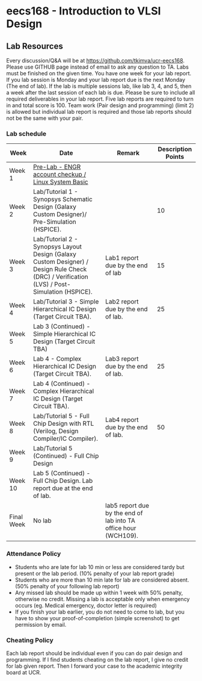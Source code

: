# eecs168 - Introduction to VLSI Design

## Lab Resources

Every discussion/Q&A will be at https://github.com/tkimva/ucr-eecs168. Please use GITHUB page instead of email to ask any question to TA. Labs must be finished on the given time. You have one week for your lab report. If you lab session is Monday and your lab report due is the next Monday (The end of lab). If the lab is multiple sessions lab, like lab 3, 4, and 5, then a week after the last session of each lab is due. Please be sure to include all required deliverables in your lab report. Five lab reports are required to turn in and total score is 100. Team work (Pair design and programming) (limit 2) is allowed but individual lab report is required and those lab reports should not be the same with your pair.

### Lab schedule

| Week | Date | Remark | Description	Points |
| ---- | ---- | -------| ------------------ |
| Week 1	|	[Pre-Lab - ENGR account checkup / Linux System Basic](https://github.com/tkimva/ucr-eecs168/tree/master/lab0 )	| | |
| Week 2	| Lab/Tutorial 1 - Synopsys Schematic Design (Galaxy Custom Designer)/ Pre-Simulation (HSPICE).	| |10|
| Week 3	| Lab/Tutorial 2 - Synopsys Layout Design (Galaxy Custom Designer) / Design Rule Check (DRC) / Verification (LVS) / Post-Simulation (HSPICE). | Lab1 report due by the end of lab | 15 |
|Week 4		 | Lab/Tutorial 3 - Simple Hierarchical IC Design (Target Circuit TBA). | Lab2 report due by the end of lab.	| 25 |
|Week 5		| Lab 3 (Continued) - Simple Hierarchical IC Design (Target Circuit TBA)	| | |
|Week 6	  | Lab 4 - Complex Hierarchical IC Design (Target Circuit TBA). | Lab3 report due by the end of lab.	| 25 |
|Week 7		| Lab 4 (Continued) - Complex Hierarchical IC Design (Target Circuit TBA).|	| |
|Week 8		| Lab/Tutorial 5 - Full Chip Design with RTL (Verilog, Design Compiler/IC Compiler).| Lab4 report due by the end of lab.	| 50 |
|Week 9		|Lab/Tutorial 5 (Continued) - Full Chip Design	|  |  |
|Week 10	|	Lab 5 (Continued) - Full Chip Design. Lab report due at the end of lab.	|  |  |
|Final Week | No lab | lab5 report due by the end of lab into TA office hour (WCH109). |  | |

### Attendance Policy

- Students who are late for lab 10 min or less are considered tardy but present or the lab period. (10% penalty of your lab report grade)
- Students who are more than 10 min late for lab are considered absent. (50% penalty of your following lab report)
- Any missed lab should be made up within 1 week with 50% penalty, otherwise no credit. Missing a lab is acceptable only when emergency occurs (eg. Medical emergency, doctor letter is required)
- If you finish your lab earlier, you do not need to come to lab, but you have to show your proof-of-completion (simple screenshot) to get permission by email.

### Cheating Policy

Each lab report should be individual even if you can do pair design and programming. If I find students cheating on the lab report, I give no credit for lab given report. Then I forward your case to the academic integrity board at UCR.
